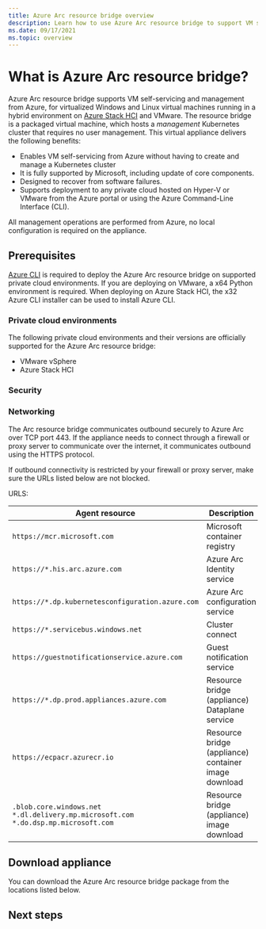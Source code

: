 ```yaml
---
title: Azure Arc resource bridge overview
description: Learn how to use Azure Arc resource bridge to support VM self-servicing on Azure Stack HCI, VMware, and System Center Virtual Machine Manager.
ms.date: 09/17/2021
ms.topic: overview
---
```


# What is Azure Arc resource bridge?

Azure Arc resource bridge supports VM self-servicing and management from Azure, for virtualized Windows and Linux virtual machines running in a hybrid environment on [Azure Stack HCI](/azure-stack/hci/overview) and VMware. The resource bridge is a packaged virtual machine, which hosts a *management* Kubernetes cluster that requires no user management. This virtual appliance delivers the following benefits:

* Enables VM self-servicing from Azure without having to create and manage a Kubernetes cluster
* It is fully supported by Microsoft, including update of core components. 
* Designed to recover from software failures.
* Supports deployment to any private cloud hosted on Hyper-V or VMware from the Azure portal or using the Azure Command-Line Interface (CLI).

All management operations are performed from Azure, no local configuration is required on the appliance.

## Prerequisites

[Azure CLI](/cli/azure/install-azure-cli) is required to deploy the Azure Arc resource bridge on supported private cloud environments. If you are deploying on VMware, a x64 Python environment is required. When deploying on Azure Stack HCI, the x32 Azure CLI installer can be used to install Azure CLI.

### Private cloud environments

The following private cloud environments and their versions are officially supported for the Azure Arc resource bridge:

* VMware vSphere
* Azure Stack HCI

### Security

### Networking

The Arc resource bridge communicates outbound securely to Azure Arc over TCP port 443. If the appliance needs to connect through a firewall or proxy server to communicate over the internet, it communicates outbound using the HTTPS protocol.

If outbound connectivity is restricted by your firewall or proxy server, make sure the URLs listed below are not blocked. 

URLS:

| Agent resource | Description |
|---------|---------|
|`https://mcr.microsoft.com`|Microsoft container registry|
|`https://*.his.arc.azure.com`|Azure Arc Identity service|
|`https://*.dp.kubernetesconfiguration.azure.com`|Azure Arc configuration service|
|`https://*.servicebus.windows.net`|Cluster connect|
|`https://guestnotificationservice.azure.com` |Guest notification service|
|`https://*.dp.prod.appliances.azure.com`|Resource bridge (appliance) Dataplane service|
|`https://ecpacr.azurecr.io` |Resource bridge (appliance) container image download |
|`.blob.core.windows.net`<br> `*.dl.delivery.mp.microsoft.com`<br> `*.do.dsp.mp.microsoft.com` |Resource bridge (appliance) image download |

## Download appliance

You can download the Azure Arc resource bridge package from the locations listed below.

## Next steps
